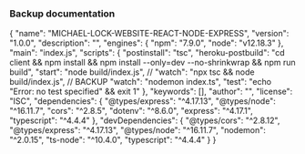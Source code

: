 ### Backup documentation

{
"name": "MICHAEL-LOCK-WEBSITE-REACT-NODE-EXPRESS",
"version": "1.0.0",
"description": "",
"engines": {
"npm": "7.9.0",
"node": "v12.18.3"
},
"main": "index.js",
"scripts": {
"postinstall": "tsc",
"heroku-postbuild": "cd client && npm install && npm install --only=dev --no-shrinkwrap && npm run build",
"start": "node build/index.js",
// "watch": "npx tsc && node build/index.js", // BACKUP
"watch": "nodemon index.ts",
"test": "echo \"Error: no test specified\" && exit 1"
},
"keywords": [],
"author": "",
"license": "ISC",
"dependencies": {
"@types/express": "^4.17.13",
"@types/node": "^16.11.7",
"cors": "^2.8.5",
"dotenv": "^8.6.0",
"express": "^4.17.1",
"typescript": "^4.4.4"
},
"devDependencies": {
"@types/cors": "^2.8.12",
"@types/express": "^4.17.13",
"@types/node": "^16.11.7",
"nodemon": "^2.0.15",
"ts-node": "^10.4.0",
"typescript": "^4.4.4"
}
}
